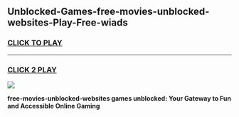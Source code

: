 
## Unblocked-Games-free-movies-unblocked-websites-Play-Free-wiads
<h3>
<a href="https://premium76.site?title=free-movies-unblocked-websites&ref=12A">CLICK TO PLAY</a></h3>
<hr>

<h3>
<a href="https://premium76.site?title=free-movies-unblocked-websites&ref=12A">CLICK 2 PLAY</a>
  
</h3>

<a href="https://premium76.site?title=free-movies-unblocked-websites&ref=12A"><img src="https://clearcache.store/games.png"></a>


**free-movies-unblocked-websites games unblocked: Your Gateway to Fun and Accessible Online Gaming**
